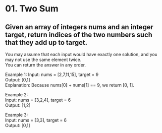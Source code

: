 # 01. Two Sum

## Given an array of integers nums and an integer target, return indices of the two numbers such that they add up to target.

You may assume that each input would have exactly one solution, and you may not use the same element twice.  
You can return the answer in any order.


Example 1:
Input: nums = [2,7,11,15], target = 9  
Output: [0,1]  
Explanation: Because nums[0] + nums[1] == 9, we return [0, 1].  

Example 2:  
Input: nums = [3,2,4], target = 6  
Output: [1,2]  

Example 3:  
Input: nums = [3,3], target = 6  
Output: [0,1]  